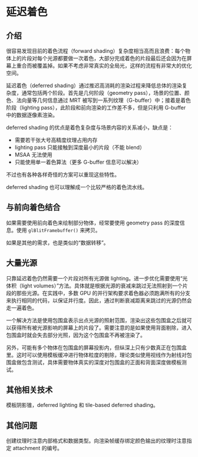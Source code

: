 # 延迟着色

## 介绍

很容易发现目前的着色流程（forward shading）复杂度相当高而且浪费：每个物体上的片段对每个光源都要做一次着色，大部分完成着色的片段最后还会因为在屏幕上重合而被覆盖掉。如果不考虑非常真实的全局光，这样的流程有非常大的优化空间。

延迟着色（deferred shading）通过推迟高消耗的渲染过程来降低总体的渲染复杂度，通常包括两个阶段。首先是几何阶段（geometry pass），场景的位置、颜色、法向量等几何信息通过 MRT 被写到一系列纹理（G-buffer）中；接着是着色阶段（lighting pass），此阶段和前向渲染的工作差不多，但是只利用 G-buffer 中的数据逐像素渲染。

deferred shading 的优点是着色复杂度与场景内容的关系减小，缺点是：

- 需要若干张大号高精度纹理占用内存
- lighting pass 只能接触到深度最小的片段（不能 blend）
- MSAA 无法使用
- 只能使用单一着色算法（更多 G-buffer 信息可以解决）

不过也有各种各样奇怪的方案可以重现这些特性。

deferred shading 也可以理解成一个比较严格的着色流水线。

## 与前向着色结合

如果需要使用前向着色来绘制部分物体，经常要使用 geometry pass 的深度信息。使用 `glBlitFramebuffer()` 来拷贝。

如果是其他的需求，也是类似的“数据转移”。

## 大量光源

只靠延迟着色仍然需要一个片段对所有光源做 lighting。进一步优化需要使用“光体积（light volumes）”方法。具体就是根据光源的衰减来跳过无法照射到一个片段的那些光源。在实践中，多数 GPU 的并行架构要求着色器必须跑满所有的分支来执行相同的代码，以保证并行度。因此，通过判断衰减距离来跳过的光源仍然会走一遍着色。

一个解决方法是使用包围盒表示出点光源的照射范围，渲染出这些包围盒之后就可以获得所有被光源影响的屏幕上的片段了。需要注意的是如果使用背面剔除，进入包围盒时就会失去部分光照，因为这个包围盒不再被渲染了。

另外，可能有多个物体在包围盒的屏幕投影内，但纵深上只有少数真正在包围盒里。这时可以使用模板缓冲进行物体粒度的剔除，理论类似使用视线作为射线对包围盒做包含测试，具体需要物体真实的深度对包围盒的正面和背面深度做模板测试。

## 其他相关技术

模板阴影锥，deferred lighting 和 tile-based deferred shading。

## 其他问题

创建纹理时注意内部格式和数据类型。向渲染帧缓存绑定颜色输出的纹理时注意指定 attachment 的编号。